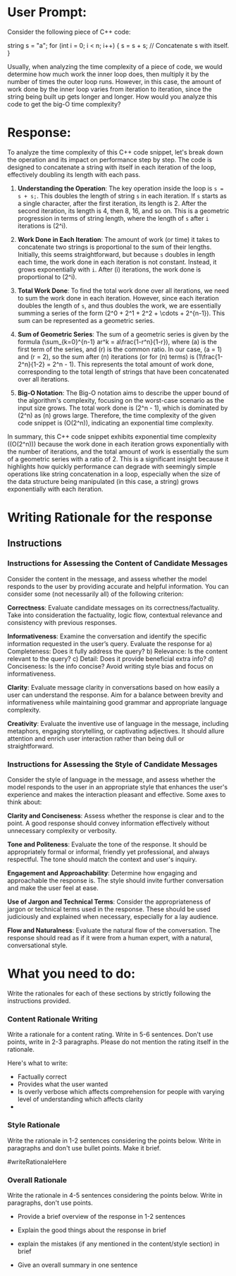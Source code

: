 # User Prompt:

Consider the following piece of C++ code:

string s = "a"; for (int i = 0; i < n; i++) { s = s + s; // Concatenate s with itself. }

Usually, when analyzing the time complexity of a piece of code, we would determine how much work the inner loop does, then multiply it by the number of times the outer loop runs. However, in this case, the amount of work done by the inner loop varies from iteration to iteration, since the string being built up gets longer and longer. How would you analyze this code to get the big-O time complexity?

# Response:

  To analyze the time complexity of this C++ code snippet, let's break down the operation and its impact on performance step by step. The code is designed to concatenate a string with itself in each iteration of the loop, effectively doubling its length with each pass.

1. **Understanding the Operation**: The key operation inside the loop is `s = s + s;`. This doubles the length of string `s` in each iteration. If `s` starts as a single character, after the first iteration, its length is 2. After the second iteration, its length is 4, then 8, 16, and so on. This is a geometric progression in terms of string length, where the length of `s` after `i` iterations is \(2^i\).

2. **Work Done in Each Iteration**: The amount of work (or time) it takes to concatenate two strings is proportional to the sum of their lengths. Initially, this seems straightforward, but because `s` doubles in length each time, the work done in each iteration is not constant. Instead, it grows exponentially with `i`. After \(i\) iterations, the work done is proportional to \(2^i\).

3. **Total Work Done**: To find the total work done over all iterations, we need to sum the work done in each iteration. However, since each iteration doubles the length of `s`, and thus doubles the work, we are essentially summing a series of the form \(2^0 + 2^1 + 2^2 + \cdots + 2^{n-1}\). This sum can be represented as a geometric series.

4. **Sum of Geometric Series**: The sum of a geometric series is given by the formula \(\sum_{k=0}^{n-1} ar^k = a\frac{1-r^n}{1-r}\), where \(a\) is the first term of the series, and \(r\) is the common ratio. In our case, \(a = 1\) and \(r = 2\), so the sum after \(n\) iterations (or for \(n\) terms) is \(1\frac{1-2^n}{1-2} = 2^n - 1\). This represents the total amount of work done, corresponding to the total length of strings that have been concatenated over all iterations.

5. **Big-O Notation**: The Big-O notation aims to describe the upper bound of the algorithm's complexity, focusing on the worst-case scenario as the input size grows. The total work done is \(2^n - 1\), which is dominated by \(2^n\) as \(n\) grows large. Therefore, the time complexity of the given code snippet is \(O(2^n)\), indicating an exponential time complexity.

In summary, this C++ code snippet exhibits exponential time complexity (\(O(2^n)\)) because the work done in each iteration grows exponentially with the number of iterations, and the total amount of work is essentially the sum of a geometric series with a ratio of 2. This is a significant insight because it highlights how quickly performance can degrade with seemingly simple operations like string concatenation in a loop, especially when the size of the data structure being manipulated (in this case, a string) grows exponentially with each iteration.



  
  

# Writing Rationale for the response

  
  

## Instructions

### Instructions for Assessing the Content of Candidate Messages

Consider the content in the message, and assess whether the model responds to the user by providing accurate and helpful information. You can consider some (not necessarily all) of the following criterion:

**Correctness**: Evaluate candidate messages on its correctness/factuality. Take into consideration the factuality, logic flow, contextual relevance and consistency with previous responses.

**Informativeness**: Examine the conversation and identify the specific information requested in the user’s query. Evaluate the response for a) Completeness: Does it fully address the query? b) Relevance: Is the content relevant to the query? c) Detail: Does it provide beneficial extra info? d) Conciseness: Is the info concise? Avoid writing style bias and focus on informativeness.

**Clarity**: Evaluate message clarity in conversations based on how easily a user can understand the response. Aim for a balance between brevity and informativeness while maintaining good grammar and appropriate language complexity.

**Creativity**: Evaluate the inventive use of language in the message, including metaphors, engaging storytelling, or captivating adjectives. It should allure attention and enrich user interaction rather than being dull or straightforward.

  

### Instructions for Assessing the Style of Candidate Messages

  

Consider the style of language in the message, and assess whether the model responds to the user in an appropriate style that enhances the user's experience and makes the interaction pleasant and effective. Some axes to think about:

**Clarity and Conciseness**: Assess whether the response is clear and to the point. A good response should convey information effectively without unnecessary complexity or verbosity.

**Tone and Politeness**: Evaluate the tone of the response. It should be appropriately formal or informal, friendly yet professional, and always respectful. The tone should match the context and user's inquiry.

**Engagement and Approachability**: Determine how engaging and approachable the response is. The style should invite further conversation and make the user feel at ease.

**Use of Jargon and Technical Terms**: Consider the appropriateness of jargon or technical terms used in the response. These should be used judiciously and explained when necessary, especially for a lay audience.

**Flow and Naturalness**: Evaluate the natural flow of the conversation. The response should read as if it were from a human expert, with a natural, conversational style.

  

# What you need to do:

Write the rationales for each of these sections by strictly following the instructions provided.

  

### Content Rationale Writing

Write a rationale for a content rating. Write in 5-6 sentences. Don't use points, write in 2-3 paragraphs. Please do not mention the rating itself in the rationale.

Here's what to write:

- Factually correct
- Provides what the user wanted
- Is overly verbose which affects comprehension for people with varying level of understanding which affects clarity
- 

### Style Rationale

Write the rationale in 1-2 sentences considering the points below. Write in paragraphs and don't use bullet points. Make it brief.

#writeRationaleHere

  

### Overall Rationale

Write the rationale in 4-5 sentences considering the points below. Write in paragraphs, don't use points.

- Provide a brief overview of the response in 1-2 sentences

- Explain the good things about the response in brief

- explain the mistakes (if any mentioned in the content/style section) in brief

- Give an overall summary in one sentence